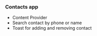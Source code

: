 ### Contacts app
- Content Provider
- Search contact by phone or name
- Toast for adding and removing contact